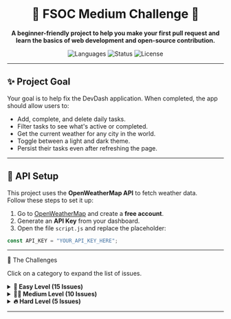 <div align="center">

# 🚀  FSOC Medium Challenge 🚀

**A beginner-friendly project to help you make your first pull request and learn the basics of web development and open-source contribution.**

<p>
<img alt="Languages" src="https://img.shields.io/static/v1?label=Languages&message=HTML%2C%20CSS%2C%20JS&color=blue&style=for-the-badge">
<img alt="Status" src="https://img.shields.io/static/v1?label=Status&message=Accepting%20PRs&color=brightgreen&style=for-the-badge">
<img alt="License" src="https://img.shields.io/static/v1?label=License&message=MIT&color=lightgrey&style=for-the-badge">
</p>

</div>

---

## ✨ Project Goal

Your goal is to help fix the DevDash application. When completed, the app should allow users to:

- Add, complete, and delete daily tasks.
- Filter tasks to see what's active or completed.
- Get the current weather for any city in the world.
- Toggle between a light and dark theme.
- Persist their tasks even after refreshing the page.

---

## 🔑 API Setup

This project uses the **OpenWeatherMap API** to fetch weather data.  
Follow these steps to set it up:

1. Go to [OpenWeatherMap](https://openweathermap.org/api) and create a **free account**.  
2. Generate an **API Key** from your dashboard.  
3. Open the file `script.js` and replace the placeholder:  

```js
const API_KEY = "YOUR_API_KEY_HERE";
```







---
🎯 The Challenges

Click on a category to expand the list of issues.

<details> <summary><strong>👶 Easy Level (15 Issues)</strong></summary>

 Add Hover Effect to Button

 Style the Active Nav Link

 Make Copyright Year Dynamic

 Implement "Clear All"

 Enable Single Task Deletion

 Clear Input After Adding Task

 Display a "Remaining Tasks" Counter

 Add Task with 'Enter' Key

 Remove the Welcome alert()

 Improve Input Placeholder Text

 Add Spacing Between Tasks

 Add Strikethrough for Completed Tasks

 Show a Message for Empty List

 Add a Proper Page Title

 Increase Weather Icon Size

</details> <details> <summary><strong>🧑‍💻 Medium Level (10 Issues)</strong></summary>

 Implement Task Filtering

 Persist Tasks in localStorage

 Move Completed Tasks to the Bottom

 Add Confirmation for "Clear All"

 Add "Sort by Name" Button

 Use Geolocation for Default Weather

 Enable Weather Search with 'Enter' Key

 Improve "City Not Found" Message

 Prevent Adding Empty Tasks

 Allow Editing a Task

</details> <details> <summary><strong>🔥 Hard Level (5 Issues)</strong></summary>

 Implement Robust API Error Handling

 Implement Dark/Light Theme Toggle

 Refactor Task Rendering for Performance

 Debounce Weather API Calls

 Add Due Dates to Tasks

</details>

</div> 





---
